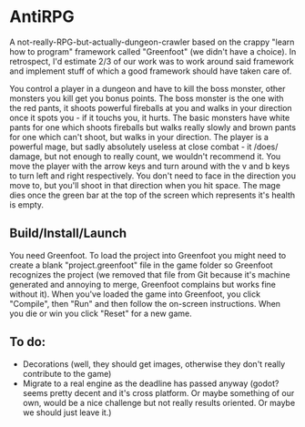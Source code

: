 # AntiRPG

A not-really-RPG-but-actually-dungeon-crawler based on the crappy "learn how to program" framework called "Greenfoot" (we didn't have a choice).
In retrospect, I'd estimate 2/3 of our work was to work around said framework and implement stuff of which a good framework should have taken care of.

You control a player in a dungeon and have to kill the boss monster, other monsters you kill get you bonus points. The boss monster is the one with the red pants, it shoots powerful fireballs at you and walks in your direction once it spots you - if it touchs you, it hurts. The basic monsters have white pants for one which shoots fireballs but walks really slowly and brown pants for one which can't shoot, but walks in your direction.
The player is a powerful mage, but sadly absolutely useless at close combat - it /does/ damage, but not enough to really count, we wouldn't recommend it.
You move the player with the arrow keys and turn around with the v and b keys to turn left and right respectively. You don't need to face in the direction you move to, but you'll shoot in that direction when you hit space.
The mage dies once the green bar at the top of the screen which represents it's health is empty.

## Build/Install/Launch

You need Greenfoot. To load the project into Greenfoot you might need to create a blank "project.greenfoot" file in the game folder so Greenfoot recognizes the project (we removed that file from Git because it's machine generated and annoying to merge, Greenfoot complains but works fine without it).
When you've loaded the game into Greenfoot, you click "Compile", then "Run" and then follow the on-screen instructions. When you die or win you click "Reset" for a new game.

## To do:
* Decorations (well, they should get images, otherwise they don't really contribute to the game)
* Migrate to a real engine as the deadline has passed anyway (godot? seems pretty decent and it's cross platform. Or maybe something of our own, would be a nice challenge but not really results oriented. Or maybe we should just leave it.)
